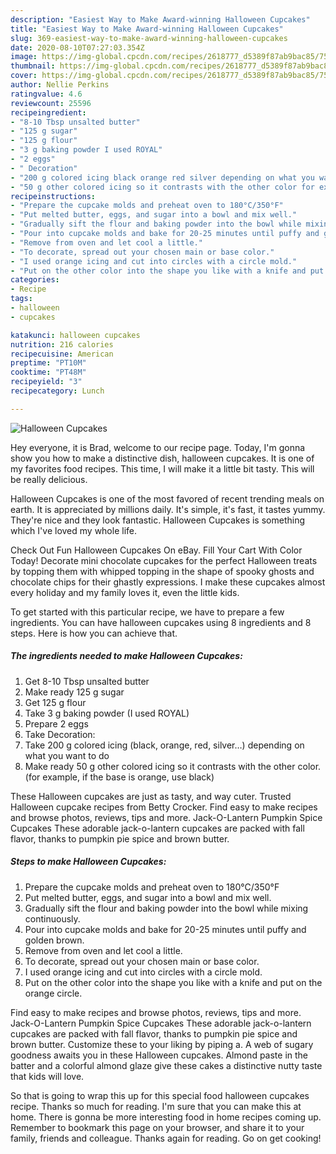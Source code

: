 ```yaml
---
description: "Easiest Way to Make Award-winning Halloween Cupcakes"
title: "Easiest Way to Make Award-winning Halloween Cupcakes"
slug: 369-easiest-way-to-make-award-winning-halloween-cupcakes
date: 2020-08-10T07:27:03.354Z
image: https://img-global.cpcdn.com/recipes/2618777_d5389f87ab9bac85/751x532cq70/halloween-cupcakes-recipe-main-photo.jpg
thumbnail: https://img-global.cpcdn.com/recipes/2618777_d5389f87ab9bac85/751x532cq70/halloween-cupcakes-recipe-main-photo.jpg
cover: https://img-global.cpcdn.com/recipes/2618777_d5389f87ab9bac85/751x532cq70/halloween-cupcakes-recipe-main-photo.jpg
author: Nellie Perkins
ratingvalue: 4.6
reviewcount: 25596
recipeingredient:
- "8-10 Tbsp unsalted butter"
- "125 g sugar"
- "125 g flour"
- "3 g baking powder I used ROYAL"
- "2 eggs"
- " Decoration"
- "200 g colored icing black orange red silver depending on what you want to do"
- "50 g other colored icing so it contrasts with the other color for example if the base is orange use black"
recipeinstructions:
- "Prepare the cupcake molds and preheat oven to 180°C/350°F"
- "Put melted butter, eggs, and sugar into a bowl and mix well."
- "Gradually sift the flour and baking powder into the bowl while mixing continuously."
- "Pour into cupcake molds and bake for 20-25 minutes until puffy and golden brown."
- "Remove from oven and let cool a little."
- "To decorate, spread out your chosen main or base color."
- "I used orange icing and cut into circles with a circle mold."
- "Put on the other color into the shape you like with a knife and put on the orange circle."
categories:
- Recipe
tags:
- halloween
- cupcakes

katakunci: halloween cupcakes 
nutrition: 216 calories
recipecuisine: American
preptime: "PT10M"
cooktime: "PT48M"
recipeyield: "3"
recipecategory: Lunch

---
```



![Halloween Cupcakes](https://img-global.cpcdn.com/recipes/2618777_d5389f87ab9bac85/751x532cq70/halloween-cupcakes-recipe-main-photo.jpg)

Hey everyone, it is Brad, welcome to our recipe page. Today, I'm gonna show you how to make a distinctive dish, halloween cupcakes. It is one of my favorites food recipes. This time, I will make it a little bit tasty. This will be really delicious.

Halloween Cupcakes is one of the most favored of recent trending meals on earth. It is appreciated by millions daily. It's simple, it's fast, it tastes yummy. They're nice and they look fantastic. Halloween Cupcakes is something which I've loved my whole life.

Check Out Fun Halloween Cupcakes On eBay. Fill Your Cart With Color Today! Decorate mini chocolate cupcakes for the perfect Halloween treats by topping them with whipped topping in the shape of spooky ghosts and chocolate chips for their ghastly expressions. I make these cupcakes almost every holiday and my family loves it, even the little kids.


To get started with this particular recipe, we have to prepare a few ingredients. You can have halloween cupcakes using 8 ingredients and 8 steps. Here is how you can achieve that.

<!--inarticleads1-->

##### The ingredients needed to make Halloween Cupcakes:

1. Get 8-10 Tbsp unsalted butter
1. Make ready 125 g sugar
1. Get 125 g flour
1. Take 3 g baking powder (I used ROYAL)
1. Prepare 2 eggs
1. Take  Decoration:
1. Take 200 g colored icing (black, orange, red, silver…) depending on what you want to do
1. Make ready 50 g other colored icing so it contrasts with the other color. (for example, if the base is orange, use black)


These Halloween cupcakes are just as tasty, and way cuter. Trusted Halloween cupcake recipes from Betty Crocker. Find easy to make recipes and browse photos, reviews, tips and more. Jack-O-Lantern Pumpkin Spice Cupcakes These adorable jack-o-lantern cupcakes are packed with fall flavor, thanks to pumpkin pie spice and brown butter. 

<!--inarticleads2-->

##### Steps to make Halloween Cupcakes:

1. Prepare the cupcake molds and preheat oven to 180°C/350°F
1. Put melted butter, eggs, and sugar into a bowl and mix well.
1. Gradually sift the flour and baking powder into the bowl while mixing continuously.
1. Pour into cupcake molds and bake for 20-25 minutes until puffy and golden brown.
1. Remove from oven and let cool a little.
1. To decorate, spread out your chosen main or base color.
1. I used orange icing and cut into circles with a circle mold.
1. Put on the other color into the shape you like with a knife and put on the orange circle.


Find easy to make recipes and browse photos, reviews, tips and more. Jack-O-Lantern Pumpkin Spice Cupcakes These adorable jack-o-lantern cupcakes are packed with fall flavor, thanks to pumpkin pie spice and brown butter. Customize these to your liking by piping a. A web of sugary goodness awaits you in these Halloween cupcakes. Almond paste in the batter and a colorful almond glaze give these cakes a distinctive nutty taste that kids will love. 

So that is going to wrap this up for this special food halloween cupcakes recipe. Thanks so much for reading. I'm sure that you can make this at home. There is gonna be more interesting food in home recipes coming up. Remember to bookmark this page on your browser, and share it to your family, friends and colleague. Thanks again for reading. Go on get cooking!
